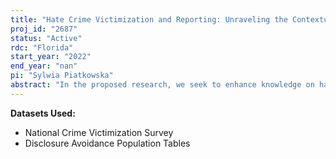 ```yaml
---
title: "Hate Crime Victimization and Reporting: Unraveling the Contextual Effects Using Data from the National Crime Victimization Survey"
proj_id: "2687"
status: "Active"
rdc: "Florida"
start_year: "2022"
end_year: "nan"
pi: "Sylwia Piatkowska"
abstract: "In the proposed research, we seek to enhance knowledge on hate crime by circumventing police-based data on hate crimes with multilevel data from a restricted version of the area-identified National Crime Victimization Survey (NCVS) to examine the relationship between contextual features of places and the risk of hate crime victimization and reporting. Specifically, we will examine whether the likelihood of hate crime victimization and reporting associates with contextual characteristics for all racial/ethnic/gender categories. In addition, we will investigate whether the potential effects of contextual characteristics are different by race, ethnicity, and gender, and whether the possible relationships between the race/ethnicity of the victim and the race/ethnicity of the offender and hate crime victimization and reporting are conditioned by the contextual characteristics. Drawing upon the literature and theory of hate crime victimization and reporting, we develop hypotheses regarding the relationships between hate crime victimization and reporting and contextual characteristics. To achieve our goals, we will combine data on hate crime victimization and crime reporting from the 2005-2015 NCVS and community-/county-/state-level data from multiple sources, including the publicly available Decennial Census, American Community Survey, and Current Population Survey (CPS) Voting and Registration Supplement. We will analyze these data using the survey Heckprobit selection model. The results of this analysis will generate information that can be used to address an expanded set of concerns related to hate crime victimization and reporting, to inform public policy decisions, and to analyze public programs that pertain specifically to hate crime victimization and reporting."
---
```


**Datasets Used:**

  - National Crime Victimization Survey 
  - Disclosure Avoidance Population Tables 

